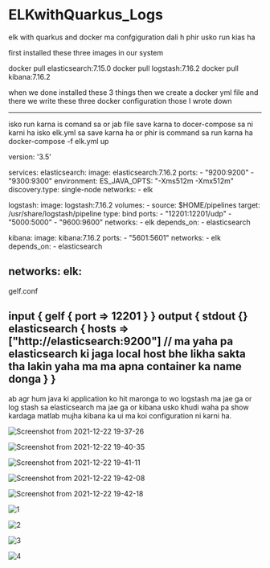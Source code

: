 # ELKwithQuarkus_Logs
elk with quarkus and docker ma confgiguration dali h phir usko run kias ha


first installed these three images in our system 

docker pull elasticsearch:7.15.0
docker pull logstash:7.16.2
docker pull kibana:7.16.2

when we done installed these 3 things then we create a docker yml file and there we write these three docker configuration those I wrote down

-------------------------------------------------------------------------------------------------------------------------------------------------------------------------------------------------------

isko run karna is comand sa or jab file save karna to docer-compose sa ni karni ha isko elk.yml sa save karna ha or phir is command sa run karna ha
docker-compose -f elk.yml up

version: '3.5'

services:
  elasticsearch:
    image: elasticsearch:7.16.2
    ports:
      - "9200:9200"
      - "9300:9300"
    environment:
      ES_JAVA_OPTS: "-Xms512m -Xmx512m"
      discovery.type: single-node
    networks:
      - elk
      
  logstash:
    image: logstash:7.16.2
    volumes:
      - source: $HOME/pipelines
        target: /usr/share/logstash/pipeline
        type: bind
    ports:
      - "12201:12201/udp"
      - "5000:5000"
      - "9600:9600"
    networks:
      - elk
    depends_on:
      - elasticsearch
      
  kibana:
    image: kibana:7.16.2
    ports:
      - "5601:5601"
    networks:
      - elk
    depends_on:
      - elasticsearch
    
networks:
  elk:
---------------------------------------------------------------------------------------------------------------------------------------------------------------------------------------------------------
gelf.conf

input {
  gelf {
    port => 12201
  }
}
output {
  stdout {}
  elasticsearch {
    hosts => ["http://elasticsearch:9200"]    // ma yaha pa elasticsearch ki jaga local host bhe likha sakta tha lakin yaha ma ma apna container ka name donga
  }
}
------------------------------------------------------------------------------------------------------------------------------------------------------------------------------------------------------------------
ab agr hum java ki application ko hit maronga to wo logstash ma jae ga or log stash sa elasticsearch ma jae ga 
or kibana usko khudi waha pa show kardaga matlab mujha kibana ka ui ma koi configuration ni karni ha.

![Screenshot from 2021-12-22 19-37-26](https://user-images.githubusercontent.com/40827670/147109235-8e5ee900-8599-4389-b0b1-54f60064e541.png)


![Screenshot from 2021-12-22 19-40-35](https://user-images.githubusercontent.com/40827670/147109618-1b88e8a8-4795-48cb-8012-39e04b6176e6.png)

![Screenshot from 2021-12-22 19-41-11](https://user-images.githubusercontent.com/40827670/147109703-5e0f0a8d-fd99-4785-9c59-3e06253dc4d4.png)


![Screenshot from 2021-12-22 19-42-08](https://user-images.githubusercontent.com/40827670/147109941-720adaf5-37ad-47c6-ba28-e97d62121637.png)


![Screenshot from 2021-12-22 19-42-18](https://user-images.githubusercontent.com/40827670/147191092-ebfead7b-1b2d-4b3c-b695-d3f52365529c.png)

![1](https://user-images.githubusercontent.com/40827670/147191357-2a389d35-2637-4ebc-aee5-73bb3525da17.png)

![2](https://user-images.githubusercontent.com/40827670/147191388-3783ec40-c8dd-485b-8a90-155a5ae63469.png)

![3](https://user-images.githubusercontent.com/40827670/147191408-c6f86b60-4596-4f7b-bd99-e364e67e036c.png)

![4](https://user-images.githubusercontent.com/40827670/147191437-aaf1273b-c33f-4283-87c2-7ff5571fb90f.png)
